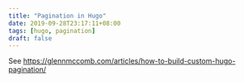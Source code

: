 ```yaml
---
title: "Pagination in Hugo"
date: 2019-09-28T23:17:11+08:00
tags: [hugo, pagination]
draft: false
---
```


See https://glennmccomb.com/articles/how-to-build-custom-hugo-pagination/
